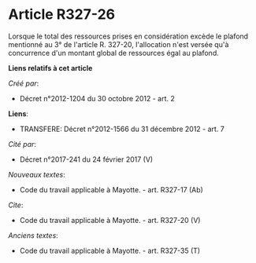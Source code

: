 # Article R327-26

Lorsque le total des ressources prises en considération excède le plafond mentionné au 3° de l'article R. 327-20,
l'allocation n'est versée qu'à concurrence d'un montant global de ressources égal au plafond.

**Liens relatifs à cet article**

_Créé par_:

  - Décret n°2012-1204 du 30 octobre 2012 - art. 2

**Liens**:

  - TRANSFERE: Décret n°2012-1566 du 31 décembre 2012 - art. 7

_Cité par_:

  - Décret n°2017-241 du 24 février 2017 (V)

_Nouveaux textes_:

  - Code du travail applicable à Mayotte. - art. R327-17 (Ab)

_Cite_:

  - Code du travail applicable à Mayotte. - art. R327-20 (V)

_Anciens textes_:

  - Code du travail applicable à Mayotte. - art. R327-35 (T)
